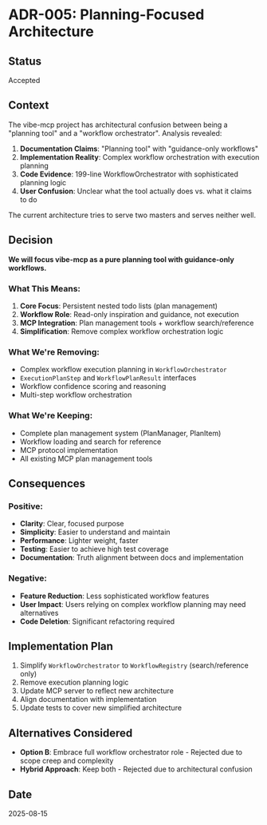 # ADR-005: Planning-Focused Architecture

## Status

Accepted

## Context

The vibe-mcp project has architectural confusion between being a "planning tool" and a "workflow orchestrator". Analysis revealed:

1. **Documentation Claims**: "Planning tool" with "guidance-only workflows"
2. **Implementation Reality**: Complex workflow orchestration with execution planning
3. **Code Evidence**: 199-line WorkflowOrchestrator with sophisticated planning logic
4. **User Confusion**: Unclear what the tool actually does vs. what it claims to do

The current architecture tries to serve two masters and serves neither well.

## Decision

**We will focus vibe-mcp as a pure planning tool with guidance-only workflows.**

### What This Means:

1. **Core Focus**: Persistent nested todo lists (plan management)
2. **Workflow Role**: Read-only inspiration and guidance, not execution
3. **MCP Integration**: Plan management tools + workflow search/reference
4. **Simplification**: Remove complex workflow orchestration logic

### What We're Removing:

- Complex workflow execution planning in `WorkflowOrchestrator`
- `ExecutionPlanStep` and `WorkflowPlanResult` interfaces
- Workflow confidence scoring and reasoning
- Multi-step workflow orchestration

### What We're Keeping:

- Complete plan management system (PlanManager, PlanItem)
- Workflow loading and search for reference
- MCP protocol implementation
- All existing MCP plan management tools

## Consequences

### Positive:

- **Clarity**: Clear, focused purpose
- **Simplicity**: Easier to understand and maintain
- **Performance**: Lighter weight, faster
- **Testing**: Easier to achieve high test coverage
- **Documentation**: Truth alignment between docs and implementation

### Negative:

- **Feature Reduction**: Less sophisticated workflow features
- **User Impact**: Users relying on complex workflow planning may need alternatives
- **Code Deletion**: Significant refactoring required

## Implementation Plan

1. Simplify `WorkflowOrchestrator` to `WorkflowRegistry` (search/reference only)
2. Remove execution planning logic
3. Update MCP server to reflect new architecture
4. Align documentation with implementation
5. Update tests to cover new simplified architecture

## Alternatives Considered

- **Option B**: Embrace full workflow orchestrator role - Rejected due to scope creep and complexity
- **Hybrid Approach**: Keep both - Rejected due to architectural confusion

## Date

2025-08-15
